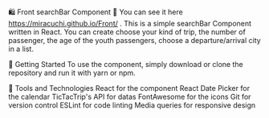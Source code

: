 
🛍️ Front searchBar Component 📝
You can see it here https://miracuchi.github.io/Front/ .
This is a simple searchBar Component written in React. You can create choose your kind of trip, the number of passenger, the age of the youth passengers, choose a departure/arrival city in a list.

🚀 Getting Started
To use the component, simply download or clone the repository and run it with yarn or npm.

🔧 Tools and Technologies
React for the component
React Date Picker for the calendar
TicTacTrip's API for datas
FontAwesome for the icons
Git for version control
ESLint for code linting
Media queries for responsive design

